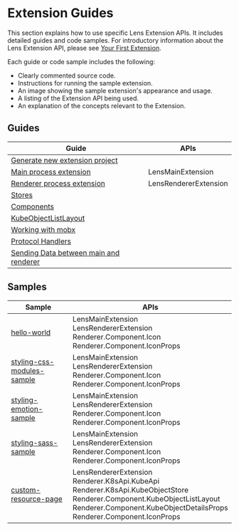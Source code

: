 # Extension Guides

This section explains how to use specific Lens Extension APIs.
It includes detailed guides and code samples.
For introductory information about the Lens Extension API, please see [Your First Extension](../get-started/your-first-extension.md).

Each guide or code sample includes the following:

- Clearly commented source code.
- Instructions for running the sample extension.
- An image showing the sample extension's appearance and usage.
- A listing of the Extension API being used.
- An explanation of the concepts relevant to the Extension.

## Guides

| Guide | APIs |
| ----- | ----- |
| [Generate new extension project](generator.md) ||
| [Main process extension](main-extension.md) | LensMainExtension |
| [Renderer process extension](renderer-extension.md) | LensRendererExtension |
| [Stores](stores.md) | |
| [Components](components.md) | |
| [KubeObjectListLayout](kube-object-list-layout.md) | |
| [Working with mobx](working-with-mobx.md) | |
| [Protocol Handlers](protocol-handlers.md) | |
| [Sending Data between main and renderer](ipc.md) | |

## Samples

| Sample | APIs |
| ----- | ----- |
[hello-world](https://github.com/lensapp/lens-extension-samples/tree/master/helloworld-sample) | LensMainExtension <br> LensRendererExtension <br> Renderer.Component.Icon <br> Renderer.Component.IconProps |
[styling-css-modules-sample](https://github.com/lensapp/lens-extension-samples/tree/master/styling-css-modules-sample) | LensMainExtension <br> LensRendererExtension <br> Renderer.Component.Icon <br> Renderer.Component.IconProps |
[styling-emotion-sample](https://github.com/lensapp/lens-extension-samples/tree/master/styling-emotion-sample) | LensMainExtension <br> LensRendererExtension <br> Renderer.Component.Icon <br> Renderer.Component.IconProps |
[styling-sass-sample](https://github.com/lensapp/lens-extension-samples/tree/master/styling-sass-sample) | LensMainExtension <br> LensRendererExtension <br> Renderer.Component.Icon <br> Renderer.Component.IconProps |
[custom-resource-page](https://github.com/lensapp/lens-extension-samples/tree/master/custom-resource-page) | LensRendererExtension <br> Renderer.K8sApi.KubeApi <br> Renderer.K8sApi.KubeObjectStore <br> Renderer.Component.KubeObjectListLayout <br> Renderer.Component.KubeObjectDetailsProps <br> Renderer.Component.IconProps |
